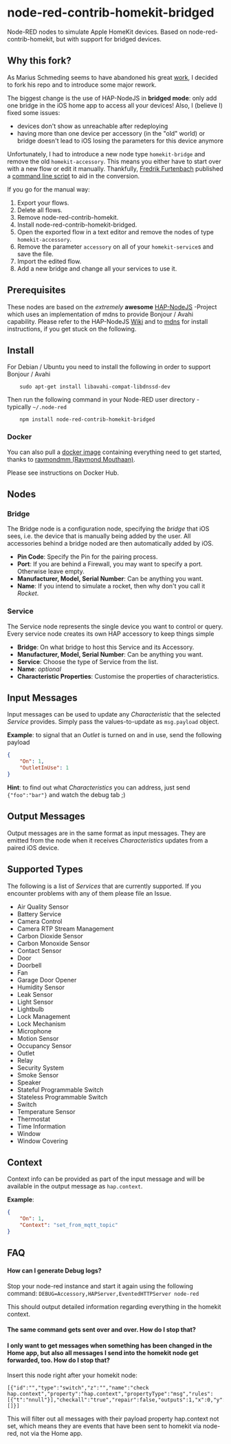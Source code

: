node-red-contrib-homekit-bridged
================================

Node-RED nodes to simulate Apple HomeKit devices. Based on node-red-contrib-homekit, but with support for bridged devices. 

## Why this fork?

As Marius Schmeding seems to have abandoned his great [work](https://github.com/mschm/node-red-contrib-homekit), I decided to fork his repo and to introduce some major rework.

The biggest change is the use of HAP-NodeJS in **bridged mode**: only add one bridge in the iOS home app to access all your devices!
Also, I (believe I) fixed some issues:
* devices don't show as unreachable after redeploying
* having more than one device per accessory (in the "old" world) or bridge doesn't lead to iOS losing the parameters for this device anymore

Unfortunately, I had to introduce a new node type `homekit-bridge` and remove the old `homekit-accessory`. This means you either have to start over with a new flow or edit it manually. Thankfully, [Fredrik Furtenbach](https://github.com/flic) published a [command line script](https://github.com/flic/Convert-Flows) to aid in the conversion.

If you go for the manual way:

1. Export your flows.
2. Delete all flows.
3. Remove node-red-contrib-homekit.
4. Install node-red-contrib-homekit-bridged.
5. Open the exported flow in a text editor and remove the nodes of type `homekit-accessory`.
6. Remove the parameter `accessory` on all of your `homekit-service`s and save the file.
7. Import the edited flow.
8. Add a new bridge and change all your services to use it.

## Prerequisites

These nodes are based on the *extremely* **awesome** [HAP-NodeJS](https://github.com/KhaosT/HAP-NodeJS) -Project which uses an implementation of mdns to provide Bonjour / Avahi capability.
Please refer to the HAP-NodeJS [Wiki](https://github.com/KhaosT/HAP-NodeJS/wiki) and to [mdns](https://www.npmjs.com/package/mdns) for install instructions, if you get stuck on the following.

## Install

For Debian / Ubuntu you need to install the following in order to support Bonjour / Avahi

        sudo apt-get install libavahi-compat-libdnssd-dev

Then run the following command in your Node-RED user directory - typically `~/.node-red`

        npm install node-red-contrib-homekit-bridged

### Docker

You can also pull a [docker image](https://hub.docker.com/r/raymondmm/node-red-homekit/) containing everything need to get started, thanks to [raymondmm (Raymond Mouthaan)](https:/https://github.com/RaymondMouthaan).

Please see instructions on Docker Hub.

## Nodes

### Bridge

The Bridge node is a configuration node, specifying the *bridge* that iOS sees, i.e. the device that is manually being added by the user. 
All accessories behind a bridge noded are then automatically added by iOS.

* **Pin Code**: Specify the Pin for the pairing process.
* **Port**: If you are behind a Firewall, you may want to specify a port. Otherwise leave empty.
* **Manufacturer, Model, Serial Number**: Can be anything you want.
* **Name**: If you intend to simulate a rocket, then why don't you call it *Rocket*.

### Service

The Service node represents the single device you want to control or query.
Every service node creates its own HAP accessory to keep things simple

* **Bridge**: On what bridge to host this Service and its Accessory.
* **Manufacturer, Model, Serial Number**: Can be anything you want.
* **Service**: Choose the type of Service from the list.
* **Name**: *optional*
* **Characteristic Properties**: Customise the properties of characteristics.

## Input Messages

Input messages can be used to update any *Characteristic* that the selected *Service* provides. Simply pass the values-to-update as `msg.payload` object.

**Example**: to signal that an *Outlet* is turned on and in use, send the following payload

```json
{
    "On": 1,
    "OutletInUse": 1
}
```
**Hint**: to find out what *Characteristics* you can address, just send `{"foo":"bar"}` and watch the debug tab ;)

## Output Messages

Output messages are in the same format as input messages. They are emitted from the node when it receives *Characteristics* updates from a paired iOS device.

## Supported Types

The following is a list of *Services* that are currently supported. If you encounter problems with any of them please file an Issue.

*   Air Quality Sensor
*   Battery Service
*   Camera Control
*   Camera RTP Stream Management
*   Carbon Dioxide Sensor
*   Carbon Monoxide Sensor
*   Contact Sensor
*   Door
*   Doorbell
*   Fan
*   Garage Door Opener
*   Humidity Sensor
*   Leak Sensor
*   Light Sensor
*   Lightbulb
*   Lock Management
*   Lock Mechanism
*   Microphone
*   Motion Sensor
*   Occupancy Sensor
*   Outlet
*   Relay
*   Security System
*   Smoke Sensor
*   Speaker
*   Stateful Programmable Switch
*   Stateless Programmable Switch
*   Switch
*   Temperature Sensor
*   Thermostat
*   Time Information
*   Window
*   Window Covering


## Context

Context info can be provided as part of the input message and will be available in the output message as `hap.context`.

**Example**:

```json
{
    "On": 1,
    "Context": "set_from_mqtt_topic"
}
```

## FAQ

#### How can I generate Debug logs?

Stop your node-red instance and start it again using the following command:
`DEBUG=Accessory,HAPServer,EventedHTTPServer node-red`

This should output detailed information regarding everything in the homekit context.

#### The same command gets sent over and over. How do I stop that?
#### I only want to get messages when something has been changed in the Home app, but also all messages I send into the homekit node get forwarded, too. How do I stop that?

Insert this node right after your homekit node:
```
[{"id":"","type":"switch","z":"","name":"check hap.context","property":"hap.context","propertyType":"msg","rules":[{"t":"nnull"}],"checkall":"true","repair":false,"outputs":1,"x":0,"y":0,"wires":[]}]
```
This will filter out all messages with their payload property hap.context not set, which means they are events that have been sent to homekit via node-red, not via the Home app.
